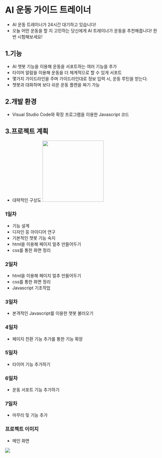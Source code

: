 # AI 운동 가이드 트레이너

- AI 운동 트레이너가 24시간 대기하고 있습니다!</li>
- 오늘 어떤 운동을 할 지 고민하는 당신에게 AI 트레이너가 운동을 추천해줍니다! 한 번 시험해보세요!

## 1.기능
- AI 챗봇 기능을 이용해 운동을 서포트하는 여러 기능을 추가
- 타이머 알람을 이용해 운동을 더 체계적으로 할 수 있게 서포트
- 몇가지 가이드라인을 주며 가이드라인대로 정보 입력 시, 운동 루틴을 받는다.
- 챗봇과 대화하며 보다 쉬운 운동 플랜을 짜기 가능
## 2.개발 환경
- Visual Studio Code와 확장 프로그램을 이용한 Javascript 코드
## 3.프로젝트 계획
- 대략적인 구상도
<img style="width: 200px;" src="https://github.com/Kimchanyang524/ChatGPT_project/assets/105031421/a28b2ed6-b843-4722-bb0c-69e5319b1c7e"></img>

### 1일차
- 기능 설계
- 디자인 등 아이디어 연구
- 기본적인 챗봇 기능 숙지
- html을 이용해 페이지 얼추 만들어두기
- css를 통한 화면 정리
### 2일차
- html을 이용해 페이지 얼추 만들어두기
- css를 통한 화면 정리
- Javascript 기초작업
### 3일차
- 본격적인 Javascript를 이용한 챗봇 불러오기
### 4일차
- 페이지 전환 기능 추가를 통한 기능 확장
### 5일차
- 타이머 기능 추가하기
### 6일차
- 운동 서포트 기능 추가하기
### 7일차
- 마무리 및 기능 추가
### 프로젝트 이미지
- 메인 화면

<img src="https://github.com/Kimchanyang524/ChatGPT_project/assets/105031421/2a636ad2-6a5a-42b7-90eb-ddd996bbdecd"></img>

